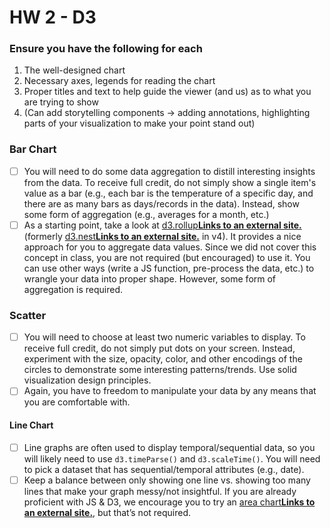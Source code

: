 # HW 2 - D3

### Ensure you have the following for each

1. The well-designed chart
2. Necessary axes, legends for reading the chart
3. Proper titles and text to help guide the viewer (and us) as to what you are trying to show
4. (Can add storytelling components -> adding annotations, highlighting parts of your visualization to make your point stand out)

### Bar Chart

- [ ] You will need to do some data aggregation to distill interesting insights from the data. To receive full credit, do not simply show a single item's value as a bar (e.g., each bar is the temperature of a specific day, and there are as many bars as days/records in the data). Instead, show some form of aggregation (e.g., averages for a month, etc.)
- [ ] As a starting point, take a look at [d3.rollup**Links to an external site.**](https://observablehq.com/@d3/d3-group) (formerly [d3.nest**Links to an external site.**](https://observablehq.com/@d3/d3v6-migration-guide) in v4). It provides a nice approach for you to aggregate data values. Since we did not cover this concept in class, you are not required (but encouraged) to use it. You can use other ways (write a JS function, pre-process the data, etc.) to wrangle your data into proper shape. However, some form of aggregation is required.

### Scatter

- [ ] You will need to choose at least two numeric variables to display. To receive full credit, do not simply put dots on your screen. Instead, experiment with the size, opacity, color, and other encodings of the circles to demonstrate some interesting patterns/trends. Use solid visualization design principles.
- [ ] Again, you have to freedom to manipulate your data by any means that you are comfortable with.

#### Line Chart

- [ ] Line graphs are often used to display temporal/sequential data, so you will likely need to use `d3.timeParse()` and `d3.scaleTime()`. You will need to pick a dataset that has sequential/temporal attributes (e.g., date).
- [ ] Keep a balance between only showing one line vs. showing too many lines that make your graph messy/not insightful. If you are already proficient with JS & D3, we encourage you to try an [area chart**Links to an external site.**](https://d3-graph-gallery.com/area.html), but that’s not required.
